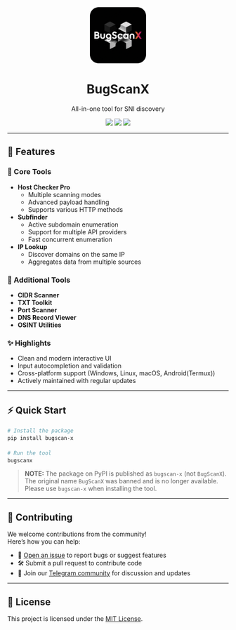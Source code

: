 
<div align="center">
    <img src="https://raw.githubusercontent.com/Ayanrajpoot10/bugscanx/refs/heads/main/assets/logo.png" width="128" height="128"/>
    <h1>BugScanX</h1>
    <p>All-in-one tool for SNI discovery</p>
</div>

<p align="center">
    <img src="https://img.shields.io/github/stars/Ayanrajpoot10/bugscanx?color=e57474&labelColor=1e2528&style=for-the-badge"/>
    <img src="https://img.shields.io/pypi/dm/bugscan-x?color=67b0e8&labelColor=1e2528&style=for-the-badge"/>
    <img src="https://img.shields.io/pypi/v/bugscan-x?color=8ccf7e&labelColor=1e2528&style=for-the-badge"/>
</p>

---

## 🚀 Features

### 🔧 Core Tools
- **Host Checker Pro**
  - Multiple scanning modes
  - Advanced payload handling
  - Supports various HTTP methods
- **Subfinder**
  - Active subdomain enumeration
  - Support for multiple API providers
  - Fast concurrent enumeration
- **IP Lookup**
  - Discover domains on the same IP
  - Aggregates data from multiple sources

### 🧰 Additional Tools
- **CIDR Scanner**
- **TXT Toolkit**
- **Port Scanner**
- **DNS Record Viewer**
- **OSINT Utilities**

### ✨ Highlights
- Clean and modern interactive UI
- Input autocompletion and validation
- Cross-platform support (Windows, Linux, macOS, Android(Termux))
- Actively maintained with regular updates

---

## ⚡ Quick Start

```bash
# Install the package
pip install bugscan-x

# Run the tool
bugscanx
```

> **NOTE:** The package on PyPI is published as `bugscan-x` (not `BugScanX`).  
> The original name `BugScanX` was banned and is no longer available.  
> Please use `bugscan-x` when installing the tool.

---

## 🤝 Contributing

We welcome contributions from the community!  
Here’s how you can help:

- 💬 [Open an issue](https://github.com/Ayanrajpoot10/bugscan-x/issues) to report bugs or suggest features
- 🛠️ Submit a pull request to contribute code
- 📢 Join our [Telegram community](https://t.me/BugScanX) for discussion and updates

---

## 📄 License

This project is licensed under the [MIT License](LICENSE).
